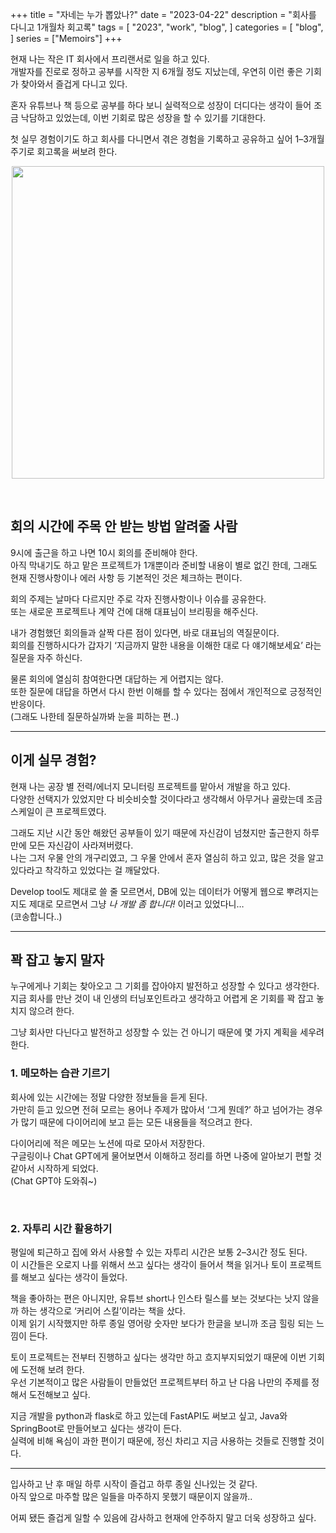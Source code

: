 +++
title = "자네는 누가 뽑았나?"
date = "2023-04-22"
description = "회사를 다니고 1개월차 회고록"
tags = [
    "2023",
    "work",
    "blog",
]
categories = [
    "blog",
]
series = ["Memoirs"]
+++

현재 나는 작은 IT 회사에서 프리랜서로 일을 하고 있다. <br>
개발자를 진로로 정하고 공부를 시작한 지 6개월 정도 지났는데, 우연히 이런 좋은 기회가 찾아와서 즐겁게 다니고 있다.

혼자 유튜브나 책 등으로 공부를 하다 보니 실력적으로 성장이 더디다는 생각이 들어 조금 낙담하고 있었는데, 이번 기회로 많은 성장을 할 수 있기를 기대한다.

첫 실무 경험이기도 하고 회사를 다니면서 겪은 경험을 기록하고 공유하고 싶어 1–3개월 주기로 회고록을 써보려 한다.

<p align="center"><img src="https://github.com/kmseunh/blog/assets/105186724/bfa388ed-86c2-4d3b-80ba-36ba1b0320ec" width="500"></p>

<!--more-->
<br>

## 회의 시간에 주목 안 받는 방법 알려줄 사람

9시에 출근을 하고 나면 10시 회의를 준비해야 한다. <br> 아직 막내기도 하고 맡은 프로젝트가 1개뿐이라 준비할 내용이 별로 없긴 한데, 그래도 현재 진행사항이나 에러 사항 등 기본적인 것은 체크하는 편이다.

회의 주제는 날마다 다르지만 주로 각자 진행사항이나 이슈를 공유한다. <br> 또는 새로운 프로젝트나 계약 건에 대해 대표님이 브리핑을 해주신다.

내가 경험했던 회의들과 살짝 다른 점이 있다면, 바로 대표님의 역질문이다. <br> 회의를 진행하시다가 갑자기 ‘지금까지 말한 내용을 이해한 대로 다 얘기해보세요’ 라는 질문을 자주 하신다.

물론 회의에 열심히 참여한다면 대답하는 게 어렵지는 않다. <br> 또한 질문에 대답을 하면서 다시 한번 이해를 할 수 있다는 점에서 개인적으로 긍정적인 반응이다. <br> (그래도 나한테 질문하실까봐 눈을 피하는 편..)

<hr>

## 이게 실무 경험?

현재 나는 공장 별 전력/에너지 모니터링 프로젝트를 맡아서 개발을 하고 있다. <br> 다양한 선택지가 있었지만 다 비슷비슷할 것이다라고 생각해서 아무거나 골랐는데 조금 스케일이 큰 프로젝트였다.

그래도 지난 시간 동안 해왔던 공부들이 있기 때문에 자신감이 넘쳤지만 출근한지 하루 만에 모든 자신감이 사라져버렸다. <br> 나는 그저 우물 안의 개구리였고, 그 우물 안에서 혼자 열심히 하고 있고, 많은 것을 알고 있다라고 착각하고 있었다는 걸 깨달았다.

Develop tool도 제대로 쓸 줄 모르면서, DB에 있는 데이터가 어떻게 웹으로 뿌려지는지도 제대로 모르면서 그냥 _나 개발 좀 합니다!_ 이러고 있었다니… <br>
(코송합니다..)

<hr>

## 꽉 잡고 놓지 말자

누구에게나 기회는 찾아오고 그 기회를 잡아야지 발전하고 성장할 수 있다고 생각한다. <br> 지금 회사를 만난 것이 내 인생의 터닝포인트라고 생각하고 어렵게 온 기회를 꽉 잡고 놓치지 않으려 한다.

그냥 회사만 다닌다고 발전하고 성장할 수 있는 건 아니기 때문에 몇 가지 계획을 세우려 한다.

### 1. 메모하는 습관 기르기

회사에 있는 시간에는 정말 다양한 정보들을 듣게 된다. <br> 가만히 듣고 있으면 전혀 모르는 용어나 주제가 많아서 ‘그게 뭔데?’ 하고 넘어가는 경우가 많기 때문에 다이어리에 보고 듣는 모든 내용들을 적으려고 한다.

다이어리에 적은 메모는 노션에 따로 모아서 저장한다. <br> 구글링이나 Chat GPT에게 물어보면서 이해하고 정리를 하면 나중에 알아보기 편할 것 같아서 시작하게 되었다. <br> (Chat GPT야 도와줘~)

<br>

### 2. 자투리 시간 활용하기

평일에 퇴근하고 집에 와서 사용할 수 있는 자투리 시간은 보통 2–3시간 정도 된다. <br> 이 시간들은 오로지 나를 위해서 쓰고 싶다는 생각이 들어서 책을 읽거나 토이 프로젝트를 해보고 싶다는 생각이 들었다.

책을 좋아하는 편은 아니지만, 유튜브 short나 인스타 릴스를 보는 것보다는 낫지 않을까 하는 생각으로 ‘커리어 스킬’이라는 책을 샀다. <br> 이제 읽기 시작했지만 하루 종일 영어랑 숫자만 보다가 한글을 보니까 조금 힐링 되는 느낌이 든다.

토이 프로젝트는 전부터 진행하고 싶다는 생각만 하고 흐지부지되었기 때문에 이번 기회에 도전해 보려 한다. <br> 우선 기본적이고 많은 사람들이 만들었던 프로젝트부터 하고 난 다음 나만의 주제를 정해서 도전해보고 싶다.

지금 개발을 python과 flask로 하고 있는데 FastAPI도 써보고 싶고, Java와 SpringBoot로 만들어보고 싶다는 생각이 든다. <br> 실력에 비해 욕심이 과한 편이기 때문에, 정신 차리고 지금 사용하는 것들로 진행할 것이다.

<hr>

입사하고 난 후 매일 하루 시작이 즐겁고 하루 종일 신나있는 것 같다. <br> 아직 앞으로 마주할 많은 일들을 마주하지 못했기 때문이지 않을까..

어찌 됐든 즐겁게 일할 수 있음에 감사하고 현재에 안주하지 말고 더욱 성장하고 싶다.
